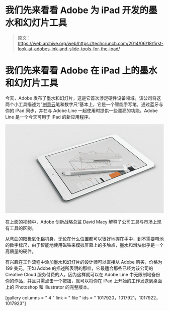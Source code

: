 # 我们先来看看 Adobe 为 iPad 开发的墨水和幻灯片工具 

> 原文：<https://web.archive.org/web/https://techcrunch.com/2014/06/18/first-look-at-adobes-ink-and-slide-tools-for-the-ipad/>

# 我们先来看看 Adobe 在 iPad 上的墨水和幻灯片工具

今天，Adobe 发布了墨水和幻灯片，这是它首次涉足硬件设备领域。该公司将这两个小工具描述为“[创意云](https://web.archive.org/web/20221007195848/https://www.adobe.com/products/creativecloud.html?promoid=JQPEQ)笔和数字尺”基本上，它是一个智能手写笔，通过蓝牙与你的 iPad 同步，并在与 Adobe Line 一起使用时提供一些漂亮的功能，Adobe Line 是一个今天可用于 iPad 的新应用程序。

![3_Adobe Ink Slide Apps](img/c39674eb09d3418847f2e810967b6f6b.png)

在上面的视频中，Adobe 创新战略总监 David Macy 解释了公司工具与市场上现有工具的区别。

从弯曲的阳极氧化铝机身，无论在什么位置都可以很好地握在手中，到不需要电池的数字标尺，由于智能地使用磁铁来模拟屏幕上的多触点，墨水和滑块似乎是一个高质量的硬件。

有兴趣在工作流程中添加墨水和幻灯片的设计师可以直接从 Adobe 购买，价格为 199 美元。正如 Adobe 的描述所表明的那样，它最适合那些已经为该公司的 Creative Cloud 服务付费的人，因为这样就可以在 Adobe Line 中无限制地备份你的作品，并且只需点击一个按钮，就可以将你在 iPad 上开始的工作发送到桌面上的 Photoshop 和 Illustrator 的完整版本。

[gallery columns = " 4 " link = " file " ids = " 1017920，1017921，1017922，1017923"]